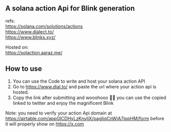 ## A solana action Api for Blink generation
refs:<br>
https://solana.com/solutions/actions<br>
https://www.dialect.to/<br>
https://www.blinks.xyz/<br>

Hosted on:<br>
https://solaction.aaraz.me/

## How to use
1. You can use the Code to write and host your solana action API
2. Go to https://www.dial.to/ and paste the url where your action api is hosted.
3. Copy the link after submitting and wooohooo 🥳💫 you can use the copied linked to twitter and enjoy the magnificent Blink

Note: you need to verify your action Api domain at https://airtable.com/appGlCDHyLzKnyljX/pagIjqCnWiA7jppHM/form before it will properly show on https://x.com
